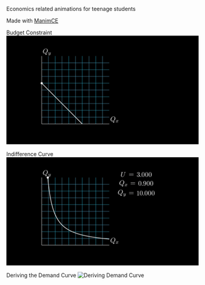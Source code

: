 Economics related animations for teenage students

Made with [ManimCE](https://docs.manim.community/en/stable/index.html#)


Budget Constraint
![Budget Constraint Intro](out/BudgetConstraintIntro.gif)

Indifference Curve
![Indifference Curve Intro](out/IndifferenceCurveIntro.gif)

Deriving the Demand Curve
![Deriving Demand Curve](out/DerivingDemandCurve.gif)

